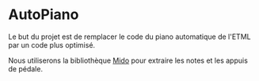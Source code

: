 # AutoPiano #

Le but du projet est de remplacer le code du piano automatique de l'ETML par un code plus optimisé.

Nous utiliserons la bibliothèque [Mido](https://github.com/mido/mido) pour extraire les notes et les appuis de pédale.
